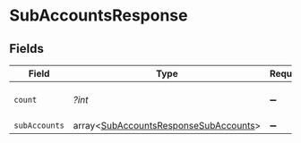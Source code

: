 # SubAccountsResponse


## Fields

| Field                                                                                          | Type                                                                                           | Required                                                                                       | Description                                                                                    |
| ---------------------------------------------------------------------------------------------- | ---------------------------------------------------------------------------------------------- | ---------------------------------------------------------------------------------------------- | ---------------------------------------------------------------------------------------------- |
| `count`                                                                                        | *?int*                                                                                         | :heavy_minus_sign:                                                                             | Total number of subaccounts                                                                    |
| `subAccounts`                                                                                  | array<[SubAccountsResponseSubAccounts](../../models/shared/SubAccountsResponseSubAccounts.md)> | :heavy_minus_sign:                                                                             | N/A                                                                                            |